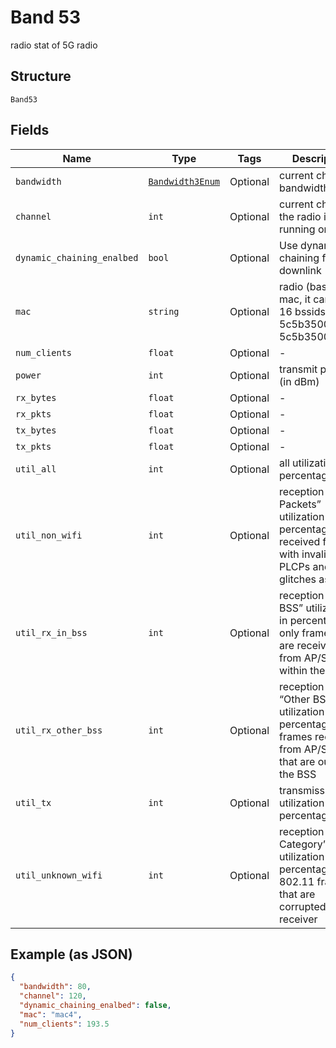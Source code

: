 
# Band 53

radio stat of 5G radio

## Structure

`Band53`

## Fields

| Name | Type | Tags | Description |
|  --- | --- | --- | --- |
| `bandwidth` | [`Bandwidth3Enum`](../../doc/models/bandwidth-3-enum.md) | Optional | current channel bandwidth |
| `channel` | `int` | Optional | current channel the radio is running on |
| `dynamic_chaining_enalbed` | `bool` | Optional | Use dynamic chaining for downlink |
| `mac` | `string` | Optional | radio (base) mac, it can have 16 bssids (e.g. 5c5b350001a0-5c5b350001af) |
| `num_clients` | `float` | Optional | - |
| `power` | `int` | Optional | transmit power (in dBm) |
| `rx_bytes` | `float` | Optional | - |
| `rx_pkts` | `float` | Optional | - |
| `tx_bytes` | `float` | Optional | - |
| `tx_pkts` | `float` | Optional | - |
| `util_all` | `int` | Optional | all utilization in percentage |
| `util_non_wifi` | `int` | Optional | reception of “No Packets” utilization in percentage, received frames with invalid PLCPs and CRS glitches as noise |
| `util_rx_in_bss` | `int` | Optional | reception of “In BSS” utilization in percentage, only frames that are received from AP/STAs within the BSS |
| `util_rx_other_bss` | `int` | Optional | reception of “Other BSS” utilization in percentage, all frames received from AP/STAs that are outside the BSS |
| `util_tx` | `int` | Optional | transmission utilization in percentage |
| `util_unknown_wifi` | `int` | Optional | reception of “No Category” utilization in percentage, all 802.11 frames that are corrupted at the receiver |

## Example (as JSON)

```json
{
  "bandwidth": 80,
  "channel": 120,
  "dynamic_chaining_enalbed": false,
  "mac": "mac4",
  "num_clients": 193.5
}
```

